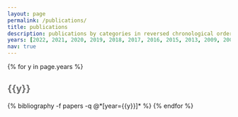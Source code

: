 ```yaml
---
layout: page
permalink: /publications/
title: publications
description: publications by categories in reversed chronological order.
years: [2022, 2021, 2020, 2019, 2018, 2017, 2016, 2015, 2013, 2009, 2008, 2007, 2006, 2005, 2004, 2003, 2002, 2001, 2000, 1999, 1998, 1997, 1996, 1995, 1993, 1992]
nav: true
---
```


<div class="publications">

{% for y in page.years %}
  <h2 class="year" style="color:#6A6B6B;">{{y}}</h2>
  {% bibliography -f papers -q @*[year={{y}}]* %}
{% endfor %}

</div>
